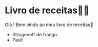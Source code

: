 # Livro de receitas:man_cook:

Olá ! Bem vindo ao meu livro de receitas:wave:

- Strogonoff de frango
- Pavê



